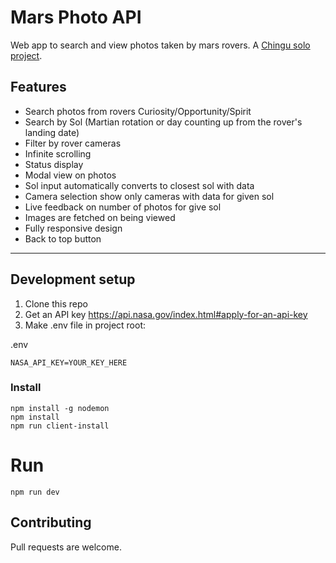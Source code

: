 # Mars Photo API

Web app to search and view photos taken by mars rovers. A [Chingu solo project](https://github.com/chingu-voyages/soloproject-tier3-mars-photos).

## Features
- Search photos from rovers Curiosity/Opportunity/Spirit
- Search by Sol (Martian rotation or day counting up from the rover's landing date)
- Filter by rover cameras
- Infinite scrolling
- Status display
- Modal view on photos
- Sol input automatically converts to closest sol with data
- Camera selection show only cameras with data for given sol
- Live feedback on number of photos for give sol
- Images are fetched on being viewed
- Fully responsive design
- Back to top button

-----

## Development setup 

1. Clone this repo
1. Get an API key https://api.nasa.gov/index.html#apply-for-an-api-key
1. Make .env file in project root: 

.env
```
NASA_API_KEY=YOUR_KEY_HERE
```

### Install 
```
npm install -g nodemon
npm install
npm run client-install

```

# Run
```
npm run dev
```

## Contributing
Pull requests are welcome.